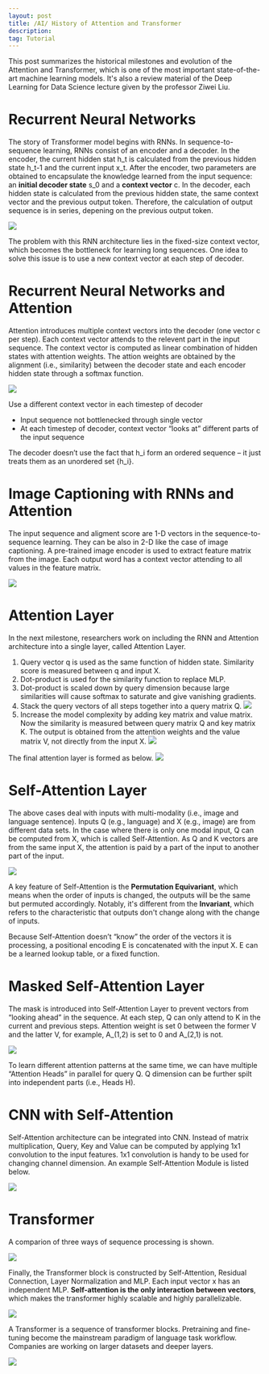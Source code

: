 ```yaml
---
layout: post
title: /AI/ History of Attention and Transformer
description: 
tag: Tutorial
---
```


This post summarizes the historical milestones and evolution of the Attention and Transformer, which is one of the most important state-of-the-art machine learning models. It's also a review material of the Deep Learning for Data Science lecture given by the professor Ziwei Liu.

# Recurrent Neural Networks

The story of Transformer model begins with RNNs. In sequence-to-sequence learning, RNNs consist of an encoder and a decoder. In the encoder, the current hidden stat h_t is calculated from the previous hidden state h_t-1 and the current input x_t. After the encoder, two parameters are obtained to encapsulate the knowledge learned from the input sequence: an **initial decoder state** s_0 and a **context vector** c. In the decoder, each hidden state is calculated from the previous hidden state, the same context vector and the previous output token. Therefore, the calculation of output sequence is in series, depening on the previous output token.

![](http://siyue-zhang.github.io/images/attention/rnn.png)

The problem with this RNN architecture lies in the fixed-size context vector, which becomes the bottleneck for learning long sequences. One idea to solve this issue is to use a new context vector at each step of decoder.

# Recurrent Neural Networks and Attention

Attention introduces multiple context vectors into the decoder (one vector c per step). Each context vector attends to the relevent part in the input sequence. The context vector is computed as linear combination of hidden states with attention weights. The attion weights are obtained by the alignment (i.e., similarity) between the decoder state and each encoder hidden state through a softmax function. 

![](http://siyue-zhang.github.io/images/attention/rnn_att.png)

Use a different context vector in each timestep of decoder
* Input sequence not bottlenecked through single vector 
* At each timestep of decoder, context vector “looks at” different parts of the input sequence

The decoder doesn’t use the fact that h_i form an ordered sequence – it just treats them as an unordered set {h_i}.

# Image Captioning with RNNs and Attention

The input sequence and aligment score are 1-D vectors in the sequence-to-sequence learning. They can be also in 2-D like the case of image captioning. A pre-trained image encoder is used to extract feature matrix from the image. Each output word has a context vector attending to all values in the feature matrix.

![](http://siyue-zhang.github.io/images/attention/image_att.png)

# Attention Layer

In the next milestone, researchers work on including the RNN and Attention architecture into a single layer, called Attention Layer. 

1. Query vector q is used as the same function of hidden state. Similarity score is measured between q and input X.
2. Dot-product is used for the similarity function to replace MLP.
3. Dot-product is scaled down by query dimension because large similarities will cause softmax to saturate and give vanishing gradients.
4. Stack the query vectors of all steps together into a query matrix Q.
![](http://siyue-zhang.github.io/images/attention/att.png)
5. Increase the model complexity by adding key matrix and value matrix. Now the similarity is measured between query matrix Q and key matrix K. The output is obtained from the attention weights and the value matrix V, not directly from the input X.
![](http://siyue-zhang.github.io/images/attention/att2.png)

The final attention layer is formed as below.
![](http://siyue-zhang.github.io/images/attention/att_layer.png)

# Self-Attention Layer

The above cases deal with inputs with multi-modality (i.e., image and language sentence). Inputs Q (e.g., language) and X (e.g., image) are from different data sets. In the case where there is only one modal input, Q can be computed from X, which is called Self-Attention. As Q and K vectors are from the same input X, the attention is paid by a part of the input to another part of the input.

![](http://siyue-zhang.github.io/images/attention/self_att.png)

A key feature of Self-Attention is the **Permutation Equivariant**, which means when the order of inputs is changed, the outputs will be the same but permuted accordingly. Notably, it's different from the **Invariant**, which refers to the characteristic that outputs don't change along with the change of inputs.

Because Self-Attention doesn’t “know” the order of the vectors it is processing, a positional encoding E is concatenated with the input X. E can be a learned lookup table, or a fixed function.

# Masked Self-Attention Layer

The mask is introduced into Self-Attention Layer to prevent vectors from “looking ahead” in the sequence. At each step, Q can only attend to K in the current and previous steps. Attention weight is set 0 between the former V and the latter V, for example, A_(1,2) is set to 0 and A_(2,1) is not.

![](http://siyue-zhang.github.io/images/attention/mask.png)

To learn different attention patterns at the same time, we can have multiple “Attention Heads” in parallel for query Q. Q dimension can be further spilt into independent parts (i.e., Heads H). 

# CNN with Self-Attention

Self-Attention architecture can be integrated into CNN. Instead of matrix multiplication, Query, Key and Value can be computed by applying 1x1 convolution to the input features. 1x1 convolution is handy to be used for changing channel dimension. An example Self-Attention Module is listed below.

![](http://siyue-zhang.github.io/images/attention/cnn_self_att.png)

# Transformer

A comparion of three ways of sequence processing is shown.

![](http://siyue-zhang.github.io/images/attention/comp.png)

Finally, the Transformer block is constructed by Self-Attention, Residual Connection, Layer Normalization and MLP. Each input vector x has an independent MLP. **Self-attention is the only interaction between vectors**, which makes the transformer highly scalable and highly parallelizable. 

![](http://siyue-zhang.github.io/images/attention/tf_blk.png)

A Transformer is a sequence of transformer blocks. Pretraining and fine-tuning become the mainstream paradigm of language task workflow. Companies are working on larger datasets and deeper layers.

![](http://siyue-zhang.github.io/images/attention/tf_m.png)
